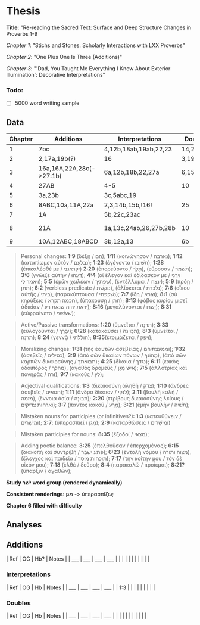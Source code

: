 # Thesis
**Title**: "Re-reading the Sacred Text: Surface and Deep Structure Changes in Proverbs 1-9

*Chapter 1*: "Stichs and Stones: Scholarly Interactions with LXX Proverbs"

*Chapter 2*: "One Plus One Is Three (Additions)"

*Chapter 3*: "'Dad, You Taught Me Everything I Know About Exterior Illumination': Decorative Interpretations"

### Todo:
- [ ] 5000 word writing sample

## Data
|   Chapter | Additions                | Interpretations         | Doubles          | Other                              |
| --------- | ----------               | -------                 | ---------------- | -----                              |
|         1 | 7bc                      | 4,12b,18ab,19ab,22,23   | 14,21,27         | 10b(11a MT),21(2 -> 3 stichoi)     |
|         2 | 2,17a,19b(?)             | 16                      | 3,19(?),21       |                                    |
|         3 | 16a,16A,22A,28c(->27:1b) | 6a,12b,18b,22,27a       | 6,15             | 3c(omit),4a(-> 3c OG)              |
|         4 | 27AB                     | 4-5                     | 10               | 4c(~> 5a OG),5a(omit),7(omit)      |
|         5 | 3a,23b                   | 3c,5abc,19              |                  | 18a(confusion),13(a/b conflated)   |
|         6 | 8ABC,10a,11A,22a         | 2,3,14b,15b,!16!        | 25               |                                    |
|         7 | 1A                       | 5b,22c,23ac             |                  | 25b(omit), 29ab(omit)              |
|         8 | 21A                      | 1a,13c,24ab,26,27b,28b  | 10               | 22(collapse),32b(move),34b(32b Hb) |
|         9 | 10A,12ABC,18ABCD         | 3b,12a,13               | 6b               | 17(a<-->b)                         |

> Personal changes: **1:9** (δέξῃ / הֵם); **1:11** (κοινώνησον / נארבה);  **1:12** (καταπίωμεν αὐτόν / נבלעֵם); **1:23** (ἐγένοντο / תשׁובו); **1:28** (ἐπικαλέσθέ με / יקראנני) **2:20** (ἐπορεύοντο / תֵלֵך), (εὕροσαν / תשׁמר); **3:6** (γνώιζε αὐτήν / דָעֵהוּ); **4:4** (οἵ ἔλεγον καὶ ἐδίδασκόν με / וירֵני ויאמר לי); **5:5** (ἐμῶν χειλέων / שפתיך), (ἐντέλλομαι / ינצרו); **5:9** (πρόῃ / תתן); **6:2** (verbless predicate / נוקשׁת), (ἁλίσκεται / נלכדת); **7:6** (οἴκου αὐτῆς / ביתי), (παρακύπτουσα / נשׁקפתי); **7:7** (ἴδῃ / ואֵרא); **8:1** (σὐ κηρύξεις / חכמה תקרא), (ὑπακούσῃ / תתן); **8:13** (φόβος κυρίου μισεῖ ἀδικίαν / יראת יהוה שנאת רע); **8:16** (μεγαλύνονται / יָשרוּ); **8:31** (εὐφραίνετο / שׁעשׁעי);

> Active/Passive transformations: **1:20** (ὑμνεῖται / תרנָה); **3:33** (εὐλογοῦνται / יבָרֵך); **6:28** (κατακαύσει / תכָוינה); **8:3** (ὑμνεῖται / תרנָה); **8:24** (γεννᾷ / חוללתי); **8:35**(ἑτοιμάζεται / ויפק);

> Moralizing changes: **1:31** (τῆς ἑαυτῶν ἀσεβείας / וממעצתיהם); **1:32** (ἀσεβεῖς / כסילים); **3:9** (ἀπὸ σῶν δικαίων πόνων / מֵהוֹנךָ), (ἀπὸ σῶν καρπῶν δικαιοσύνης / תבואתך); **4:25** (δίκαια / נגדך); **6:11** (κακὸς ὁδοιπόρος / מהלך), (αγαθὸς δρομεύς / אישׁ מָגֵן); **7:5** (ἀλλοτρίας καὶ πονηρᾶς / זרה); **9:7** (κακούς / לֵץ);

> Adjectival qualifications: **1:3** (δικαιοσύνη ἀληθῆ / צדק); **1:10** (ἄνδρες ἀσεβεῖς / חטאים); **1:11** (ἄνδρα δίκαιον / לנקי); **2:11** (βουλὴ καλή / מזמה), (ἔννοια ὁσία / תבוּנָה); **2:20** (ττρίβους δικαιοσύνης λείους / וארחות צדיקים); **3:7** (παντὸς κακοῦ / מֵרָע); **3:21** (ἐμὴν βουλὴν / תשׁיה);

> Mistaken nouns for participles (or infinitives?): **1:3** (κατευθύνειν / וּמֵישָׁרים); **2:7**: (ὑπερασπιεῖ / מָגֵן); **2:9** (καταρθώσεις / וּמֵישָׁרים)

> Mistaken participles for nouns: **8:35** (ἔξοδοί / מצאי);

> Adding poetic balance: **3:25** (ἐπελθοῦσαν / ἐπερχομένας); **6:15** (διακοπὴ καὶ συντριβὴ / פתע ישָׁבֵר); **6:23** (ἐντολὴ νόμου / מצוה ותורה), (ἔλεγχος καὶ παιδεία / תוכחות מוסר); **7:17** (τὴν κοίτην μου / τὸν δὲ οἶκόν μου); **7:18** (ἐλθὲ / δεῦρο); **8:4** (παρακαλῶ / προΐεμαι); **8:21?** (ὕπαρξιν / ἀγαθῶν);

**Study ישׁר word group (rendered dynamically)**

**Consistent renderings**: מגן -> ὑπερασπίζω;

**Chapter 6 filled with difficulty**

## Analyses

## Additions

| Ref | OG  | Hb? | Notes |
| ___ | ___ | ___ | ___   |
|     |     |     |       |
|     |     |     |       |

### Interpretations

| Ref | OG  | Hb  | Notes |
| ___ | ___ | ___ | ___   |
| 1:3 |     |     |       |
|     |     |     |       |

### Doubles

| Ref | OG  | Hb  | Notes |
| ___ | ___ | ___ | ___   |
|     |     |     |       |
|     |     |     |       |
